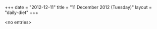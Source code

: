 +++
date = "2012-12-11"
title = "11 December 2012 (Tuesday)"
layout = "daily-diet"
+++


\<no entries\>

